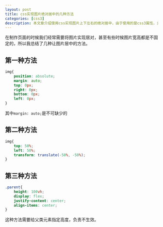 ```yaml
---
layout: post
title: css实现图片绝对居中的几种方法
categories: [css3]
description: 本文章介绍使用css实现图片上下左右的绝对居中，由于使用的是css3属性，ie8以下就不考虑兼容了。
---
```

在制作页面的时候我们经常需要将图片实现居对，甚至有些时候图片宽高都是不固定的，所以我总结了几种让图片居中的方法。

## 第一种方法
```css
img{
    position: absolute;
    margin: auto;
    top: 0px;
    right: 0px;
    bottom: 0px;
    left: 0px;
}
```
其中`margin: auto;`是不可缺少的

## 第二种方法
```css
img{
    top: 50%;
    left: 50%;
    transform: translate(-50%, -50%);
}
```
## 第三种方法
```css
.parent{
    height: 100vh;
    display: flex;
    justify-content: center;
    align-items: center;
}
```
这种方法需要给父类元素指定高度，负责不生效。

